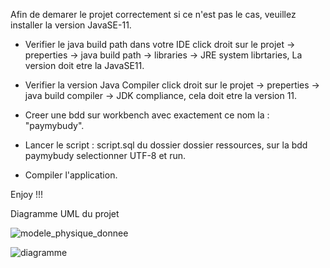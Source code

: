 Afin de demarer le projet correctement si ce n'est pas le cas, veuillez installer la version JavaSE-11.

* Verifier le java build path dans votre IDE click droit sur le projet -> preperties -> java build path -> libraries -> JRE system librtaries, La version doit etre la JavaSE11.
* Verifier la version Java Compiler click droit sur le projet -> preperties -> java build compiler -> JDK compliance, cela doit etre la version 11.


* Creer une bdd sur workbench avec exactement ce nom la : "paymybudy".
* Lancer le script : script.sql du dossier dossier ressources, sur la bdd paymybudy selectionner UTF-8 et run.
* Compiler l'application.


Enjoy !!!

Diagramme UML du projet


![modele_physique_donnee](https://user-images.githubusercontent.com/29457062/134142011-4c954be6-5205-4781-ada9-6d5d6f27ffbd.png)


![diagramme](https://user-images.githubusercontent.com/29457062/125112494-84804c80-e0e7-11eb-8926-010f2236f7ac.png)

